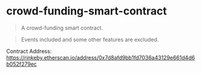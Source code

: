# crowd-funding-smart-contract
> A crowd-funding smart contract. 

> Events included and some other features are excluded.

Contract Address: https://rinkeby.etherscan.io/address/0x7d8afd9bb1fd7036a43129e661d4d6b052f279ec 


